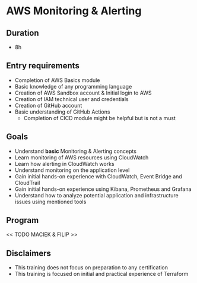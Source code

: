 # AWS Monitoring & Alerting
## Duration
* 8h

## Entry requirements
* Completion of AWS Basics module
* Basic knowledge of any programming language
* Creation of AWS Sandbox account & Initial login to AWS
* Creation of IAM technical user and credentials
* Creation of GitHub account
* Basic understanding of GitHub Actions
  * Completion of CICD module might be helpful but is not a must

## Goals
* Understand **basic** Monitoring & Alerting concepts
* Learn monitoring of AWS resources using CloudWatch
* Learn how alerting in CloudWatch works
* Understand monitoring on the application level
* Gain initial hands-on experience with CloudWatch, Event Bridge and CloudTrail
* Gain initial hands-on experience using Kibana, Prometheus and Grafana
* Understand how to analyze potential application and infrastructure issues using mentioned tools

## Program
<< TODO MACIEK & FILIP >>

## Disclaimers
* This training does not focus on preparation to any certification
* This training is focused on initial and practical experience of Terraform

